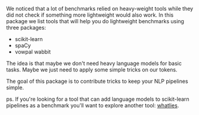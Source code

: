 We noticed that a lot of benchmarks relied on heavy-weight tools while they did not 
check if something more lightweight would also work. In this package we list tools 
that will help you do lightweight benchmarks using three packages: 

- scikit-learn
- spaCy
- vowpal wabbit 

The idea is that maybe we don't need heavy language models for basic tasks. Maybe we just need
to apply some simple tricks on our tokens. 

The goal of this package is to contribute tricks to keep your NLP pipelines simple.

ps. If you're looking for a tool that can add language models to scikit-learn pipelines as 
a benchmark you'll want to explore another tool: [whatlies](https://rasahq.github.io/whatlies/tutorial/scikit-learn/).
